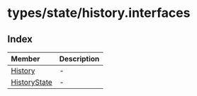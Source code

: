 # types/state/history.interfaces

## Index

| Member | Description |
| :------ | :------ |
| [History](interfaces/History.md) | - |
| [HistoryState](interfaces/HistoryState.md) | - |
